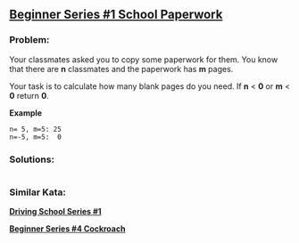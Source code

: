 ## [Beginner Series #1 School Paperwork](https://www.codewars.com/kata/55f9b48403f6b87a7c0000bd)

### Problem:

Your classmates asked you to copy some paperwork for them. You know that there are **n** classmates and the paperwork has **m** pages.

Your task is to calculate how many blank pages do you need. If **n** < **0** or **m** < **0** return **0**.

**Example**

```
n= 5, m=5: 25
n=-5, m=5:  0
```

### Solutions:

```javascript

```

### Similar Kata:

**[Driving School Series #1](https://www.codewars.com/kata/58999425006ee3f97c00011f)**

**[Beginner Series #4 Cockroach](https://www.codewars.com/kata/55fab1ffda3e2e44f00000c6)**